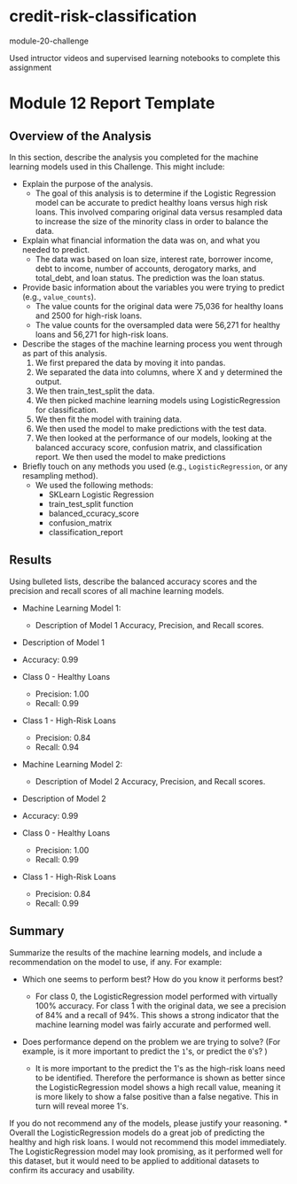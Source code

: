 # credit-risk-classification
module-20-challenge 

Used intructor videos and supervised learning notebooks to complete this assignment

# Module 12 Report Template

## Overview of the Analysis

In this section, describe the analysis you completed for the machine learning models used in this Challenge. This might include:

* Explain the purpose of the analysis.
    * The goal of this analysis is to determine if the Logistic Regression model can be accurate to predict healthy loans versus high risk loans. This involved comparing original data versus resampled data to increase the size of the minority class in order to balance the data.
* Explain what financial information the data was on, and what you needed to predict.
    * The data was based on loan size, interest rate, borrower income, debt to income, number of accounts, derogatory marks, and total_debt, and loan status. The prediction was the loan status.
* Provide basic information about the variables you were trying to predict (e.g., `value_counts`).
    * The value counts for the original data were 75,036 for healthy loans and 2500 for high-risk loans.
    * The value counts for the oversampled data were 56,271 for healthy loans and 56,271 for high-risk loans.
* Describe the stages of the machine learning process you went through as part of this analysis.
    1. We first prepared the data by moving it into pandas.
    2. We separated the data into columns, where X and y determined the output.
    3. We then train_test_split the data.
    4. We then picked machine learning models using LogisticRegression for classification.
    5. We then fit the model with training data.
    6. We then used the model to make predictions with the test data.
    7. We then looked at the performance of our models, looking at the balanced accuracy score, confusion matrix, and classification report.
    We then used the model to make predictions
* Briefly touch on any methods you used (e.g., `LogisticRegression`, or any resampling method).
    * We used the following methods:
        * SKLearn Logistic Regression
        * train_test_split function
        * balanced_ccuracy_score
        * confusion_matrix
        * classification_report

## Results

Using bulleted lists, describe the balanced accuracy scores and the precision and recall scores of all machine learning models.

* Machine Learning Model 1:
  * Description of Model 1 Accuracy, Precision, and Recall scores.
* Description of Model 1
* Accuracy: 0.99
* Class 0 - Healthy Loans
    * Precision: 1.00
    * Recall: 0.99
* Class 1 - High-Risk Loans
    * Precision: 0.84
    * Recall: 0.94



* Machine Learning Model 2:
  * Description of Model 2 Accuracy, Precision, and Recall scores.
* Description of Model 2
* Accuracy: 0.99
* Class 0 - Healthy Loans
    * Precision: 1.00
    * Recall: 0.99
* Class 1 - High-Risk Loans
    * Precision: 0.84
    * Recall: 0.99
    
## Summary

Summarize the results of the machine learning models, and include a recommendation on the model to use, if any. For example:
* Which one seems to perform best? How do you know it performs best?
    * For class 0, the LogisticRegression model performed with virtually 100% accuracy. For class 1 with the original data, we see a precision of 84% and a recall of 94%. This shows a strong indicator that the machine learning model was fairly accurate and performed well. 
    
* Does performance depend on the problem we are trying to solve? (For example, is it more important to predict the `1`'s, or predict the `0`'s? )
    * It is more important to the predict the 1's as the high-risk loans need to be identified. Therefore the performance is shown as better since the LogisticRegression model shows a high recall value, meaning it is more likely to show a false positive than a false negative. This in turn will reveal moree 1's.

If you do not recommend any of the models, please justify your reasoning.
    * Overall the LogisticRegression models do a great job of predicting the healthy and high risk loans. I would not recommend this model immediately. The LogisticRegression model may look promising, as it performed well for this dataset, but it would need to be applied to additional datasets to confirm its accuracy and usability.

